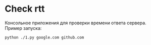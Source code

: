 # Check rtt
Консольное приложения для проверки времени ответа сервера.\
Пример запуска:
```bash
python ./1.py google.com github.com
```
